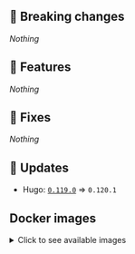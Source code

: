 ## :loudspeaker: Breaking changes

*Nothing*


## :tada: Features

*Nothing*


## :bug: Fixes

*Nothing*


## :heartbeat: Updates

* Hugo: [`0.119.0`](https://github.com/floryn90/docker-hugo/releases/tag/0.119.0) => `0.120.1`


## Docker images

<details>
<summary>Click to see available images</summary>

This release is available from Docker Hub as project `floryn90/hugo` with the following tags:

| Alias tags                   | Version specific tags                      |
| ---------------------------- | ------------------------------------------ |
| `busybox`, `latest`          | `0.120.1-busybox`, `0.120.1`                     |
| `busybox-ci`, `ci`           | `0.120.1-busybox-ci`, `0.120.1-ci`               |
| `busybox-onbuild`, `onbuild` | `0.120.1-busybox-onbuild`, `0.120.1-onbuild`     |
| `alpine`                     | `0.120.1-alpine`                              |
| `alpine-ci`                  | `0.120.1-alpine-ci`                           |
| `alpine-onbuild`             | `0.120.1-alpine-onbuild`                      |
| `asciidoctor`                | `0.120.1-asciidoctor`                         |
| `asciidoctor-ci`             | `0.120.1-asciidoctor-ci`                      |
| `asciidoctor-onbuild`        | `0.120.1-asciidoctor-onbuild`                 |
| `pandoc`                     | `0.120.1-pandoc`                              |
| `pandoc-ci`                  | `0.120.1-pandoc-ci`                           |
| `pandoc-onbuild`             | `0.120.1-pandoc-onbuild`                      |
| `ext-alpine`                 | `0.120.1-ext-alpine`                          |
| `ext-alpine-ci`              | `0.120.1-ext-alpine-ci`                       |
| `ext-alpine-onbuild`         | `0.120.1-ext-alpine-onbuild`                  |
| `ext-asciidoctor`            | `0.120.1-ext-asciidoctor`                     |
| `ext-asciidoctor-ci`         | `0.120.1-ext-asciidoctor-ci`                  |
| `ext-asciidoctor-onbuild`    | `0.120.1-ext-asciidoctor-onbuild`             |
| `ext-pandoc`                 | `0.120.1-ext-pandoc`                          |
| `ext-pandoc-ci`              | `0.120.1-ext-pandoc-ci`                       |
| `ext-pandoc-onbuild`         | `0.120.1-ext-pandoc-onbuild`                  |
| `debian`                     | `0.120.1-debian`                              |
| `debian-ci`                  | `0.120.1-debian-ci`                           |
| `debian-onbuild`             | `0.120.1-debian-onbuild`                      |
| `ext-debian`, `ext`, `latest-ext` | `0.120.1-ext-debian`, `0.120.1-ext`         |
| `ext-debian-ci`, `ext-ci`    | `0.120.1-ext-debian-ci`, `0.120.1-ext-ci`        |
| `ext-debian-onbuild`, `ext-onbuild` | `0.120.1-ext-debian-onbuild`, `0.120.1-ext-onbuild` |
| `ubuntu`                     | `0.120.1-ubuntu`                            |
| `ubuntu-ci`                  | `0.120.1-ubuntu-ci`                         |
| `ubuntu-onbuild`             | `0.120.1-ubuntu-onbuild`                    |
| `ext-ubuntu`                 | `0.120.1-ext-ubuntu`                        |
| `ext-ubuntu-ci`              | `0.120.1-ext-ubuntu-ci`                     |
| `ext-ubuntu-onbuild`         | `0.120.1-ext-ubuntu-onbuild`                |
</details>